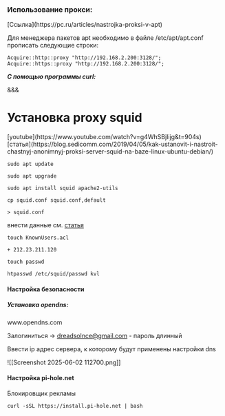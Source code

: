<h3>Использование прокси:</h3>
[Ссылка](https://pc.ru/articles/nastrojka-proksi-v-apt)

Для менеджера пакетов apt необходимо в файле /etc/apt/apt.conf прописать следующие строки:

```
Acquire::http::proxy "http://192.168.2.200:3128/";
Acquire::https::proxy "http://192.168.2.200:3128/";
```

***С помощью программы curl:***

&&&

<h1>Установка proxy squid</h1>
[youtube](https://www.youtube.com/watch?v=g4WhSBjIijg&t=904s)
[статья](https://blog.sedicomm.com/2019/04/05/kak-ustanovit-i-nastroit-chastnyj-anonimnyj-proksi-server-squid-na-baze-linux-ubuntu-debian/)

```
sudo apt update
```

```
sudo apt upgrade
```

```
sudo apt install squid apache2-utils
```

```
cp squid.conf squid.conf,default
```

```
> squid.conf
```

внести данные см. [статья](https://blog.sedicomm.com/2019/04/05/kak-ustanovit-i-nastroit-chastnyj-anonimnyj-proksi-server-squid-na-baze-linux-ubuntu-debian/) 

```
touch KnownUsers.acl
```
	+ 212.23.211.120

```
touch passwd
```

```
htpasswd /etc/squid/passwd kvl
```

<h4>Настройка безопасности</h4>
<h5>Установка opendns:</h5>
www.opendns.com

Залогиниться -> dreadsolnce@gmail.com - пароль длинный

Ввести ip адрес сервера, к которому будут применены настройки dns

![[Screenshot 2025-06-02 112700.png]]


<h4>Настройка pi-hole.net</h4>

Блокировщик рекламы

```
curl -sSL https://install.pi-hole.net | bash
```


